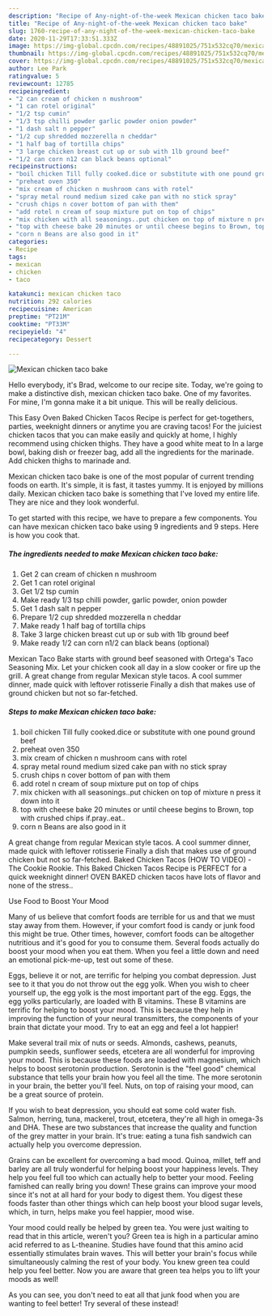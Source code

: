 ```yaml
---
description: "Recipe of Any-night-of-the-week Mexican chicken taco bake"
title: "Recipe of Any-night-of-the-week Mexican chicken taco bake"
slug: 1760-recipe-of-any-night-of-the-week-mexican-chicken-taco-bake
date: 2020-11-29T17:33:51.333Z
image: https://img-global.cpcdn.com/recipes/48891025/751x532cq70/mexican-chicken-taco-bake-recipe-main-photo.jpg
thumbnail: https://img-global.cpcdn.com/recipes/48891025/751x532cq70/mexican-chicken-taco-bake-recipe-main-photo.jpg
cover: https://img-global.cpcdn.com/recipes/48891025/751x532cq70/mexican-chicken-taco-bake-recipe-main-photo.jpg
author: Lee Park
ratingvalue: 5
reviewcount: 12785
recipeingredient:
- "2 can cream of chicken n mushroom"
- "1 can rotel original"
- "1/2 tsp cumin"
- "1/3 tsp chilli powder garlic powder onion powder"
- "1 dash salt n pepper"
- "1/2 cup shredded mozzerella n cheddar"
- "1 half bag of tortilla chips"
- "3 large chicken breast cut up or sub with 1lb ground beef"
- "1/2 can corn n12 can black beans optional"
recipeinstructions:
- "boil chicken Till fully cooked.dice or substitute with one pound ground beef"
- "preheat oven 350"
- "mix cream of chicken n mushroom cans with rotel"
- "spray metal round medium sized cake pan with no stick spray"
- "crush chips n cover bottom of pan with them"
- "add rotel n cream of soup mixture put on top of chips"
- "mix chicken with all seasonings..put chicken on top of mixture n press it down into it"
- "top with cheese bake 20 minutes or until cheese begins to Brown, top with crushed chips if.pray..eat.."
- "corn n Beans are also good in it"
categories:
- Recipe
tags:
- mexican
- chicken
- taco

katakunci: mexican chicken taco 
nutrition: 292 calories
recipecuisine: American
preptime: "PT21M"
cooktime: "PT33M"
recipeyield: "4"
recipecategory: Dessert

---
```



![Mexican chicken taco bake](https://img-global.cpcdn.com/recipes/48891025/751x532cq70/mexican-chicken-taco-bake-recipe-main-photo.jpg)

Hello everybody, it's Brad, welcome to our recipe site. Today, we're going to make a distinctive dish, mexican chicken taco bake. One of my favorites. For mine, I'm gonna make it a bit unique. This will be really delicious.

This Easy Oven Baked Chicken Tacos Recipe is perfect for get-togethers, parties, weeknight dinners or anytime you are craving tacos! For the juiciest chicken tacos that you can make easily and quickly at home, I highly recommend using chicken thighs. They have a good white meat to In a large bowl, baking dish or freezer bag, add all the ingredients for the marinade. Add chicken thighs to marinade and.

Mexican chicken taco bake is one of the most popular of current trending foods on earth. It's simple, it is fast, it tastes yummy. It is enjoyed by millions daily. Mexican chicken taco bake is something that I've loved my entire life. They are nice and they look wonderful.


To get started with this recipe, we have to prepare a few components. You can have mexican chicken taco bake using 9 ingredients and 9 steps. Here is how you cook that.

<!--inarticleads1-->

##### The ingredients needed to make Mexican chicken taco bake:

1. Get 2 can cream of chicken n mushroom
1. Get 1 can rotel original
1. Get 1/2 tsp cumin
1. Make ready 1/3 tsp chilli powder, garlic powder, onion powder
1. Get 1 dash salt n pepper
1. Prepare 1/2 cup shredded mozzerella n cheddar
1. Make ready 1 half bag of tortilla chips
1. Take 3 large chicken breast cut up or sub with 1lb ground beef
1. Make ready 1/2 can corn n1/2 can black beans (optional)


Mexican Taco Bake starts with ground beef seasoned with Ortega&#39;s Taco Seasoning Mix. Let your chicken cook all day in a slow cooker or fire up the grill. A great change from regular Mexican style tacos. A cool summer dinner, made quick with leftover rotisserie Finally a dish that makes use of ground chicken but not so far-fetched. 

<!--inarticleads2-->

##### Steps to make Mexican chicken taco bake:

1. boil chicken Till fully cooked.dice or substitute with one pound ground beef
1. preheat oven 350
1. mix cream of chicken n mushroom cans with rotel
1. spray metal round medium sized cake pan with no stick spray
1. crush chips n cover bottom of pan with them
1. add rotel n cream of soup mixture put on top of chips
1. mix chicken with all seasonings..put chicken on top of mixture n press it down into it
1. top with cheese bake 20 minutes or until cheese begins to Brown, top with crushed chips if.pray..eat..
1. corn n Beans are also good in it


A great change from regular Mexican style tacos. A cool summer dinner, made quick with leftover rotisserie Finally a dish that makes use of ground chicken but not so far-fetched. Baked Chicken Tacos (HOW TO VIDEO) - The Cookie Rookie. This Baked Chicken Tacos Recipe is PERFECT for a quick weeknight dinner! OVEN BAKED chicken tacos have lots of flavor and none of the stress.. 

Use Food to Boost Your Mood


Many of us believe that comfort foods are terrible for us and that we must stay away from them. However, if your comfort food is candy or junk food this might be true. Other times, however, comfort foods can be altogether nutritious and it's good for you to consume them. Several foods actually do boost your mood when you eat them. When you feel a little down and need an emotional pick-me-up, test out some of these.

Eggs, believe it or not, are terrific for helping you combat depression. Just see to it that you do not throw out the egg yolk. When you wish to cheer yourself up, the egg yolk is the most important part of the egg. Eggs, the egg yolks particularly, are loaded with B vitamins. These B vitamins are terrific for helping to boost your mood. This is because they help in improving the function of your neural transmitters, the components of your brain that dictate your mood. Try to eat an egg and feel a lot happier!

Make several trail mix of nuts or seeds. Almonds, cashews, peanuts, pumpkin seeds, sunflower seeds, etcetera are all wonderful for improving your mood. This is because these foods are loaded with magnesium, which helps to boost serotonin production. Serotonin is the "feel good" chemical substance that tells your brain how you feel all the time. The more serotonin in your brain, the better you'll feel. Nuts, on top of raising your mood, can be a great source of protein.

If you wish to beat depression, you should eat some cold water fish. Salmon, herring, tuna, mackerel, trout, etcetera, they're all high in omega-3s and DHA. These are two substances that increase the quality and function of the grey matter in your brain. It's true: eating a tuna fish sandwich can actually help you overcome depression. 

Grains can be excellent for overcoming a bad mood. Quinoa, millet, teff and barley are all truly wonderful for helping boost your happiness levels. They help you feel full too which can actually help to better your mood. Feeling famished can really bring you down! These grains can improve your mood since it's not at all hard for your body to digest them. You digest these foods faster than other things which can help boost your blood sugar levels, which, in turn, helps make you feel happier, mood wise.

Your mood could really be helped by green tea. You were just waiting to read that in this article, weren't you? Green tea is high in a particular amino acid referred to as L-theanine. Studies have found that this amino acid essentially stimulates brain waves. This will better your brain's focus while simultaneously calming the rest of your body. You knew green tea could help you feel better. Now you are aware that green tea helps you to lift your moods as well!

As you can see, you don't need to eat all that junk food when you are wanting to feel better! Try several of these instead!

